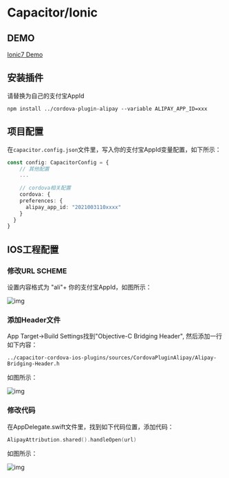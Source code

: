 # Capacitor/Ionic

## DEMO

[Ionic7 Demo](https://github.com/byteee-fund/cordova-plugin-alipay-ionic7-demo)

## 安装插件

请替换为自己的支付宝AppId

```shell
npm install ../cordova-plugin-alipay --variable ALIPAY_APP_ID=xxx
```

## 项目配置

在`capacitor.config.json`文件里，写入你的支付宝AppId变量配置，如下所示：

```ts
const config: CapacitorConfig = {
	// 其他配置
	...
	
	// cordova相关配置
	cordova: { 
    preferences: { 
      alipay_app_id: "2021003110xxxx"
    } 
  }
}
```

## IOS工程配置

### 修改URL SCHEME

设置内容格式为 "ali"+ 你的支付宝AppId，如图所示：

![img](/public/images/xcode-1.png)

### 添加Header文件

App Target->Build Settings找到"Objective-C Bridging Header", 然后添加一行如下内容：

```text
../capacitor-cordova-ios-plugins/sources/CordovaPluginAlipay/Alipay-Bridging-Header.h
```

如图所示：

![img](/public/images/xcode-2.png)

### 修改代码
在AppDelegate.swift文件里，找到如下代码位置，添加代码：

```swift
AlipayAttribution.shared().handleOpen(url)
```

如图所示：

![img](/public/images/xcode-3.png)
